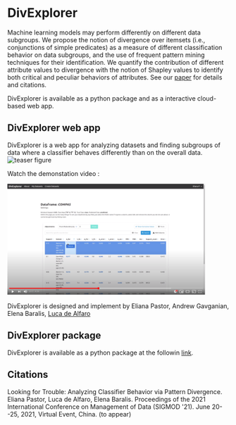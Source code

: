 # DivExplorer


Machine learning models may perform differently on different data subgroups. 
We propose the notion of divergence over itemsets (i.e., conjunctions of simple predicates) as a measure of different classification behavior on data subgroups, and the use of frequent pattern mining techniques for their identification. 
We quantify the contribution of different attribute values to divergence with the notion of Shapley values to identify both critical and peculiar behaviors of attributes. 
See our [paper](#citations) for details and citations.

DivExplorer is available as a python package and as a interactive cloud-based web app.

## DivExplorer web app

DivExplorer is a web app for analyzing datasets and finding subgroups of data where a classifier behaves differently than on the overall data. 
![teaser figure](X-divexplorer-webapp-teaser.png)


Watch the demonstation video :

<a href="https://youtu.be/CAW4-m12NqI" target="_blank"><img src="demo-screeshot.png" width="450" alt="Demonstration video"/></a>


DivExplorer is designed and implement by Eliana Pastor, Andrew Gavganian, Elena Baralis, [Luca de Alfaro](https://luca.dealfaro.com)

## DivExplorer package

DivExplorer is available as a python package at the followin [link](https://github.com/elianap/divexplorer).


## Citations

Looking for Trouble: Analyzing Classifier Behavior via Pattern Divergence. Eliana Pastor, Luca de Alfaro, Elena Baralis.
Proceedings of the 2021 International Conference on Management of Data (SIGMOD '21). June 20--25, 2021, Virtual Event, China. (to appear)
